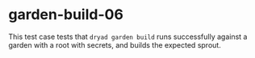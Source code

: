 
# garden-build-06

This test case tests that `dryad garden build` runs successfully against a garden with a root with secrets, and builds the expected sprout.